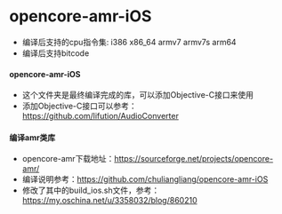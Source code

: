 # opencore-amr-iOS
* 编译后支持的cpu指令集: i386 x86_64 armv7 armv7s arm64
* 编译后支持bitcode

#### opencore-amr-iOS
* 这个文件夹是最终编译完成的库，可以添加Objective-C接口来使用
* 添加Objective-C接口可以参考：https://github.com/lifution/AudioConverter 

#### 编译amr类库
* opencore-amr下载地址：https://sourceforge.net/projects/opencore-amr/ 
* 编译说明参考：https://github.com/chuliangliang/opencore-amr-iOS 
* 修改了其中的build_ios.sh文件，参考：https://my.oschina.net/u/3358032/blog/860210 
